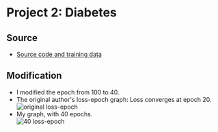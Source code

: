 # Project 2: Diabetes
## Source
- [Source code and training data](https://blog.csdn.net/ccaoshangfei/article/details/126074300)
## Modification
- I modified the epoch from 100 to 40.
- The original author's loss-epoch graph: Loss converges at epoch 20.
  ![original loss-epoch](https://github.com/user-attachments/assets/335c23e1-6c6f-4d0e-a2e6-a551928ca0d9)
- My graph, with 40 epochs.  
  ![40 loss-epoch](https://github.com/user-attachments/assets/2c8a0e51-0340-4882-9654-c9437ab74313)
